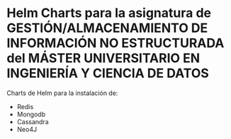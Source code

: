 # Helm Charts para la asignatura de GESTIÓN/ALMACENAMIENTO DE INFORMACIÓN NO ESTRUCTURADA del MÁSTER UNIVERSITARIO EN INGENIERÍA Y CIENCIA DE DATOS
Charts de Helm para la instalación de:
  - Redis
  - Mongodb
  - Cassandra
  - Neo4J
